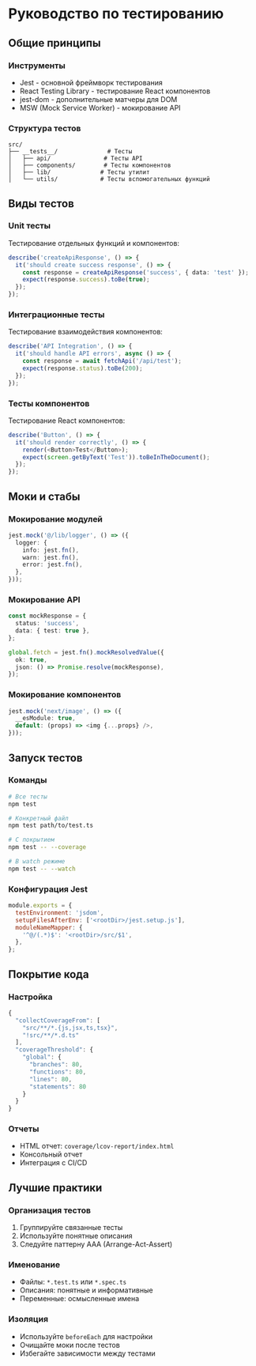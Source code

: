# Руководство по тестированию

## Общие принципы

### Инструменты
- Jest - основной фреймворк тестирования
- React Testing Library - тестирование React компонентов
- jest-dom - дополнительные матчеры для DOM
- MSW (Mock Service Worker) - мокирование API

### Структура тестов
```
src/
├── __tests__/              # Тесты
│   ├── api/               # Тесты API
│   ├── components/        # Тесты компонентов
│   ├── lib/              # Тесты утилит
│   └── utils/            # Тесты вспомогательных функций
```

## Виды тестов

### Unit тесты
Тестирование отдельных функций и компонентов:
```typescript
describe('createApiResponse', () => {
  it('should create success response', () => {
    const response = createApiResponse('success', { data: 'test' });
    expect(response.success).toBe(true);
  });
});
```

### Интеграционные тесты
Тестирование взаимодействия компонентов:
```typescript
describe('API Integration', () => {
  it('should handle API errors', async () => {
    const response = await fetchApi('/api/test');
    expect(response.status).toBe(200);
  });
});
```

### Тесты компонентов
Тестирование React компонентов:
```typescript
describe('Button', () => {
  it('should render correctly', () => {
    render(<Button>Test</Button>);
    expect(screen.getByText('Test')).toBeInTheDocument();
  });
});
```

## Моки и стабы

### Мокирование модулей
```typescript
jest.mock('@/lib/logger', () => ({
  logger: {
    info: jest.fn(),
    warn: jest.fn(),
    error: jest.fn(),
  },
}));
```

### Мокирование API
```typescript
const mockResponse = {
  status: 'success',
  data: { test: true },
};

global.fetch = jest.fn().mockResolvedValue({
  ok: true,
  json: () => Promise.resolve(mockResponse),
});
```

### Мокирование компонентов
```typescript
jest.mock('next/image', () => ({
  __esModule: true,
  default: (props) => <img {...props} />,
}));
```

## Запуск тестов

### Команды
```bash
# Все тесты
npm test

# Конкретный файл
npm test path/to/test.ts

# С покрытием
npm test -- --coverage

# В watch режиме
npm test -- --watch
```

### Конфигурация Jest
```javascript
module.exports = {
  testEnvironment: 'jsdom',
  setupFilesAfterEnv: ['<rootDir>/jest.setup.js'],
  moduleNameMapper: {
    '^@/(.*)$': '<rootDir>/src/$1',
  },
};
```

## Покрытие кода

### Настройка
```javascript
{
  "collectCoverageFrom": [
    "src/**/*.{js,jsx,ts,tsx}",
    "!src/**/*.d.ts"
  ],
  "coverageThreshold": {
    "global": {
      "branches": 80,
      "functions": 80,
      "lines": 80,
      "statements": 80
    }
  }
}
```

### Отчеты
- HTML отчет: `coverage/lcov-report/index.html`
- Консольный отчет
- Интеграция с CI/CD

## Лучшие практики

### Организация тестов
1. Группируйте связанные тесты
2. Используйте понятные описания
3. Следуйте паттерну AAA (Arrange-Act-Assert)

### Именование
- Файлы: `*.test.ts` или `*.spec.ts`
- Описания: понятные и информативные
- Переменные: осмысленные имена

### Изоляция
- Используйте `beforeEach` для настройки
- Очищайте моки после тестов
- Избегайте зависимости между тестами 